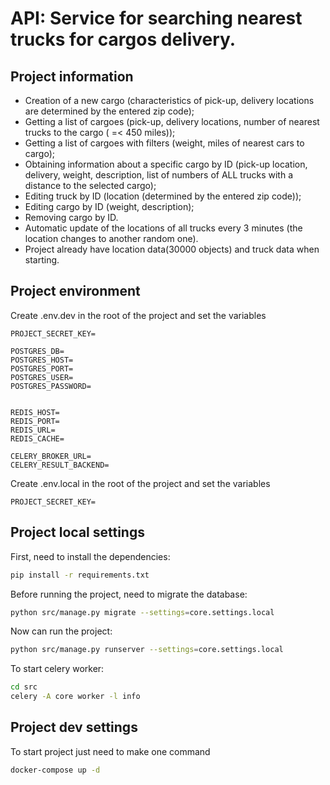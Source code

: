 # API: Service for searching nearest trucks for cargos delivery.

## Project information
- Creation of a new cargo (characteristics of pick-up, delivery locations are determined by the entered zip code);
- Getting a list of cargoes (pick-up, delivery locations, number of nearest trucks to the cargo ( =< 450 miles));
- Getting a list of cargoes with filters (weight, miles of nearest cars to cargo);
- Obtaining information about a specific cargo by ID (pick-up location, delivery, weight, description, list of numbers of ALL trucks with a distance to the selected cargo);
- Editing truck by ID (location (determined by the entered zip code));
- Editing cargo by ID (weight, description);
- Removing cargo by ID.
- Automatic update of the locations of all trucks every 3 minutes (the location changes to another random one).
- Project already have location data(30000 objects) and truck data when starting.

## Project environment
Create .env.dev in the root of the project and set the variables
```dotenv
PROJECT_SECRET_KEY=

POSTGRES_DB=
POSTGRES_HOST=
POSTGRES_PORT=
POSTGRES_USER=
POSTGRES_PASSWORD=


REDIS_HOST=
REDIS_PORT=
REDIS_URL=
REDIS_CACHE=

CELERY_BROKER_URL=
CELERY_RESULT_BACKEND=
```
Create .env.local in the root of the project and set the variables
```dotenv
PROJECT_SECRET_KEY=
```

## Project local settings
First, need to install the dependencies:
```bash
pip install -r requirements.txt
```
Before running the project, need to migrate the database:
```bash
python src/manage.py migrate --settings=core.settings.local
```
Now can run the project:
```bash
python src/manage.py runserver --settings=core.settings.local
```
To start celery worker:
```bash
cd src
celery -A core worker -l info
```

## Project dev settings
To start project just need to make one command
```bash
docker-compose up -d
```